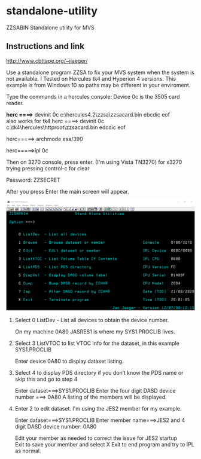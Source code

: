 # standalone-utility
ZZSABIN Standalone utility for MVS

## Instructions and link 

http://www.cbttape.org/~jjaeger/

Use a standalone program ZZSA to fix your MVS system when the system is not available.
I Tested  on Hercules tk4 and Hyperion 4 versions. This example is from Windows 10 so paths may be different in your enviroment.  

Type the commands in a hercules console: 
Device 0c is the 3505 card reader.

 <b>herc ====></b> devinit 0c c:\hercules4.2\zzsa\zzsacard.bin ebcdic eof   
     also works for tk4 herc ====> devinit 0c c:\tk4\hercules\httproot\zzsacard.bin edcdic eof

 herc=====> archmode esa/390 

 herc=====>ipl 0c  

Then on 3270 console, press enter. (I'm using Vista TN3270) for x3270 trying pressing control-c for clear

Password: ZZSECRET 
 
After you press Enter the main screen will appear.

 ![](https://github.com/JSnetSystems/mvs/blob/master/images/ZZSA_Main_Screen.png)


1. Select 0 ListDev - List all devices to obtain the device number.

   On my machine 0A80 JASRES1 is where my SYS1.PROCLIB lives.

2. Select 3 ListVTOC to list VTOC info for the dataset, in this example SYS1.PROCLIB
   
   Enter device 0A80 to display dataset listing.

3. Select 4 to display PDS directory if you don’t know the PDS name or skip this and go to step 4

   Enter dataset===>SYS1.PROCLIB
   Enter the four digit DASD device number ===> 0A80
   A listing of the members will be displayed.

4. Enter 2 to edit dataset. I'm using the JES2 member for my example.

   Enter dataset===>SYS1.PROCLIB
   Enter member name===>JES2
   and 4 digit DASD device number:  0A80

   Edit your member as needed to correct the issue for JES2 startup <br>
   Exit to save your member and select X Exit to end program and try to IPL as normal.
